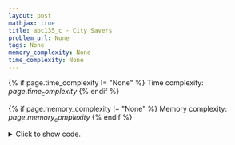 ```yaml
---
layout: post
mathjax: true
title: abc135_c - City Savers
problem_url: None
tags: None
memory_complexity: None
time_complexity: None
---
```




{% if page.time_complexity != "None" %}
Time complexity: ${{ page.time_complexity }}$
{% endif %}

{% if page.memory_complexity != "None" %}
Memory complexity: ${{ page.memory_complexity }}$
{% endif %}

<details>
<summary>
<p style="display:inline">Click to show code.</p>
</summary>
```cpp
{% raw %}
using namespace std;
using vi = vector<int>;
using ll = long long;
int main(void)
{
    int n;
    ll cur_killed, total_killed;
    vi a, b;
    cin >> n;
    a.resize(n + 1), b.resize(n);
    for (auto &ai : a)
        cin >> ai;
    for (auto &bi : b)
        cin >> bi;
    total_killed = 0;
    for (int i = 0; i < n; ++i)
    {
        cur_killed = min(b[i], a[i] + a[i + 1]);
        total_killed += cur_killed;
        a[i + 1] -= max(0LL, cur_killed - a[i]);
    }
    cout << total_killed << endl;
    return 0;
}

{% endraw %}
```
</details>

